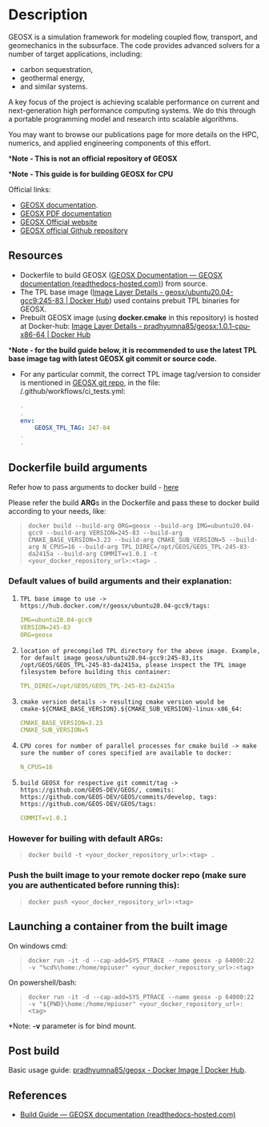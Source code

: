 # Description

GEOSX is a simulation framework for modeling coupled flow, transport, and geomechanics in the subsurface. The code provides advanced solvers for a number of target applications, including:

- carbon sequestration,
- geothermal energy,
- and similar systems.

A key focus of the project is achieving scalable performance on current and next-generation high performance computing systems. We do this through a portable programming model and research into scalable algorithms.

You may want to browse our publications page for more details on the HPC, numerics, and applied engineering components of this effort.

***Note - This is not an official repository of GEOSX**

***Note - This guide is for building GEOSX for CPU**

Official links:

- [GEOSX documentation](https://geosx-geosx.readthedocs-hosted.com/en/latest/?).
- [GEOSX PDF documentation](https://geosx-geosx.readthedocs-hosted.com/_/downloads/en/latest/pdf/)
- [GEOSX Official website](https://www.geosx.org/)
- [GEOSX official Github repository](https://github.com/GEOS-DEV/GEOS)

## Resources

- Dockerfile to build GEOSX ([GEOSX Documentation — GEOSX documentation (readthedocs-hosted.com)](https://geosx-geosx.readthedocs-hosted.com/en/latest/index.html)) from source.
- The TPL base image ([Image Layer Details - geosx/ubuntu20.04-gcc9:245-83 | Docker Hub](https://hub.docker.com/layers/geosx/ubuntu20.04-gcc9/245-83/images/sha256-937d16a77b78ee612701a6732cd38ba619c4fa4bb4b4f1e00f1b8f8d773bf17a?context=explore)) used contains prebuit TPL binaries for GEOSX.
- Prebuilt GEOSX image (using **docker.cmake** in this repository) is hosted at Docker-hub: [Image Layer Details - pradhyumna85/geosx:1.0.1-cpu-x86-64 | Docker Hub](https://hub.docker.com/layers/pradhyumna85/geosx/1.0.1-cpu-x86-64/images/sha256-aa6d2c86174669acb419b46f95008d7480aa1303c38ebd3633fc6530e46b9956?context=repo)

***Note - for the build guide below, it is recommended to use the latest TPL base image tag with latest GEOSX git commit or source code.**

- For any particular commit, the correct TPL image tag/version to consider is mentioned in [GEOSX git repo](https://github.com/GEOS-DEV/GEOS), in the file: /.github/workflows/ci_tests.yml:

  ```yaml
  .
  .
  env:
      GEOSX_TPL_TAG: 247-84
  .
  .
  ```

## Dockerfile build arguments

Refer how to pass arguments to docker build - [here](https://docs.docker.com/build/guide/build-args/)

Please refer the build **ARG**s in the Dockerfile and pass these to docker build according to your needs, like:

> `docker build --build-arg ORG=geosx --build-arg IMG=ubuntu20.04-gcc9 --build-arg VERSION=245-83 --build-arg CMAKE_BASE_VERSION=3.23 --build-arg CMAKE_SUB_VERSION=5 --build-arg N_CPUS=16 --build-arg TPL_DIREC=/opt/GEOS/GEOS_TPL-245-83-da2415a --build-arg COMMIT=v1.0.1 -t <your_docker_repository_url>:<tag> .`

### Default values of build arguments and their explanation:

1. `TPL base image to use -> https://hub.docker.com/r/geosx/ubuntu20.04-gcc9/tags:`

   ```yaml
   IMG=ubuntu20.04-gcc9
   VERSION=245-83
   ORG=geosx
   ```
2. `location of precompiled TPL directory for the above image. Example, for default image geosx/ubuntu20.04-gcc9:245-83,its /opt/GEOS/GEOS_TPL-245-83-da2415a, please inspect the TPL image filesystem before building this container:`

   ```yaml
   TPL_DIREC=/opt/GEOS/GEOS_TPL-245-83-da2415a
   ```
3. `cmake version details -> resulting cmake version would be cmake-${CMAKE_BASE_VERSION}.${CMAKE_SUB_VERSION}-linux-x86_64:`

   ```yaml
   CMAKE_BASE_VERSION=3.23
   CMAKE_SUB_VERSION=5
   ```
4. `CPU cores for number of parallel processes for cmake build -> make sure the number of cores specified are available to docker:`

   ```yaml
   N_CPUS=16
   ```
5. `build GEOSX for respective git commit/tag -> https://github.com/GEOS-DEV/GEOS/, commits: https://github.com/GEOS-DEV/GEOS/commits/develop, tags: https://github.com/GEOS-DEV/GEOS/tags:`

   ```yaml
   COMMIT=v1.0.1
   ```

### However for builing with default **ARG**s:

> `docker build -t <your_docker_repository_url>:<tag> .`

### Push the built image to your remote docker repo (make sure you are authenticated before running this):

> `docker push <your_docker_repository_url>:<tag>`

## Launching a container from the built image

On windows cmd:

> `docker run -it -d --cap-add=SYS_PTRACE --name geosx -p 64000:22 -v "%cd%\home:/home/mpiuser" <your_docker_repository_url>:<tag>`

On powershell/bash:

> `docker run -it -d --cap-add=SYS_PTRACE --name geosx -p 64000:22 -v "${PWD}\home:/home/mpiuser" <your_docker_repository_url>:<tag>`

*Note: **-v** parameter is for bind mount.

## Post build

Basic usage guide: [pradhyumna85/geosx - Docker Image | Docker Hub](https://hub.docker.com/r/pradhyumna85/geosx).

## References

- [Build Guide — GEOSX documentation (readthedocs-hosted.com)](https://geosx-geosx.readthedocs-hosted.com/en/latest/docs/sphinx/buildGuide/Index.html)
